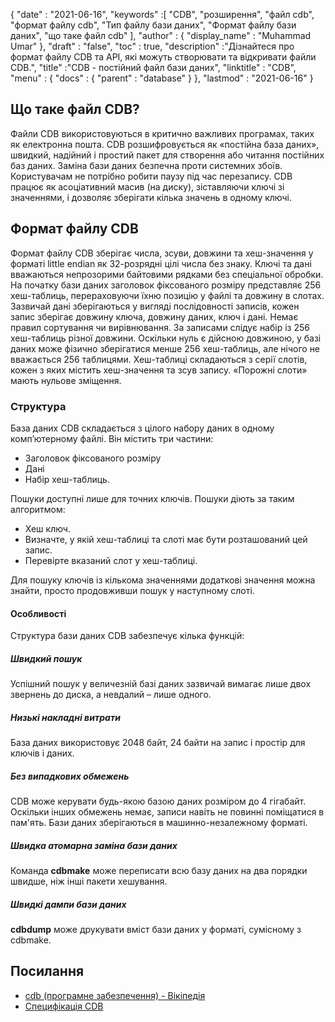 {
  "date" : "2021-06-16",
  "keywords" :[ "CDB", "розширення", "файл cdb", "формат файлу cdb", "Тип файлу бази даних", "Формат файлу бази даних", "що таке файл cdb" ],
  "author" : {
    "display_name" : "Muhammad Umar"
},
  "draft" : "false",
  "toc" : true,
  "description" :"Дізнайтеся про формат файлу CDB та API, які можуть створювати та відкривати файли CDB.",
  "title" :"CDB - постійний файл бази даних",
  "linktitle" : "CDB",
  "menu" : {
    "docs" : {
      "parent" : "database"
}
},
  "lastmod" : "2021-06-16"
}

## Що таке файл CDB?
Файли CDB використовуються в критично важливих програмах, таких як електронна пошта. CDB розшифровується як «постійна база даних», швидкий, надійний і простий пакет для створення або читання постійних баз даних. Заміна бази даних безпечна проти системних збоїв. Користувачам не потрібно робити паузу під час перезапису. CDB працює як асоціативний масив (на диску), зіставляючи ключі зі значеннями, і дозволяє зберігати кілька значень в одному ключі.

## Формат файлу CDB
Формат файлу CDB зберігає числа, зсуви, довжини та хеш-значення у форматі little endian як 32-розрядні цілі числа без знаку. Ключі та дані вважаються непрозорими байтовими рядками без спеціальної обробки. На початку бази даних заголовок фіксованого розміру представляє 256 хеш-таблиць, перераховуючи їхню позицію у файлі та довжину в слотах. Зазвичай дані зберігаються у вигляді послідовності записів, кожен запис зберігає довжину ключа, довжину даних, ключ і дані. Немає правил сортування чи вирівнювання. За записами слідує набір із 256 хеш-таблиць різної довжини. Оскільки нуль є дійсною довжиною, у базі даних може фізично зберігатися менше 256 хеш-таблиць, але нічого не вважається 256 таблицями. Хеш-таблиці складаються з серії слотів, кожен з яких містить хеш-значення та зсув запису. «Порожні слоти» мають нульове зміщення.

### Структура
База даних CDB складається з цілого набору даних в одному комп’ютерному файлі. Він містить три частини:
- Заголовок фіксованого розміру
- Дані
- Набір хеш-таблиць.

Пошуки доступні лише для точних ключів. Пошуки діють за таким алгоритмом:

- Хеш ключ.
- Визначте, у якій хеш-таблиці та слоті має бути розташований цей запис.
- Перевірте вказаний слот у хеш-таблиці.

Для пошуку ключів із кількома значеннями додаткові значення можна знайти, просто продовживши пошук у наступному слоті.

#### Особливості

Структура бази даних CDB забезпечує кілька функцій:

##### Швидкий пошук
Успішний пошук у величезній базі даних зазвичай вимагає лише двох звернень до диска, а невдалий – лише одного.
##### Низькі накладні витрати
База даних використовує 2048 байт, 24 байти на запис і простір для ключів і даних.
##### Без випадкових обмежень
CDB може керувати будь-якою базою даних розміром до 4 гігабайт. Оскільки інших обмежень немає, записи навіть не повинні поміщатися в пам'ять. Бази даних зберігаються в машинно-незалежному форматі.
##### Швидка атомарна заміна бази даних
Команда **cdbmake** може переписати всю базу даних на два порядки швидше, ніж інші пакети хешування.
##### Швидкі дампи бази даних
**cdbdump** може друкувати вміст бази даних у форматі, сумісному з cdbmake.


## Посилання ##

* [cdb (програмне забезпечення) - Вікіпедія](https://en.wikipedia.org/wiki/Cdb_(software))
* [Специфікація CDB](http://cr.yp.to/cdb.html)

